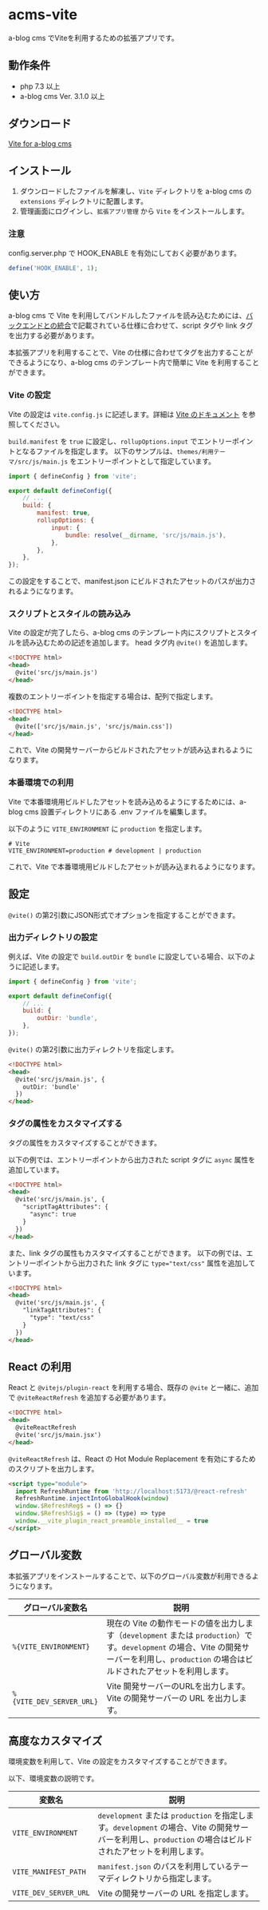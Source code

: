 # acms-vite

a-blog cms でViteを利用するための拡張アプリです。

## 動作条件

* php 7.3 以上
* a-blog cms Ver. 3.1.0 以上

## ダウンロード

[Vite for a-blog cms](https://github.com/appleple/acms-vite/raw/master/build/Vite.zip)

## インストール

1. ダウンロードしたファイルを解凍し、`Vite` ディレクトリを a-blog cms の `extensions` ディレクトリに配置します。
2. 管理画面にログインし、`拡張アプリ管理` から `Vite` をインストールします。

### 注意

config.server.php で HOOK_ENABLE を有効にしておく必要があります。

```php
define('HOOK_ENABLE', 1);
```

## 使い方

a-blog cms で Vite を利用してバンドルしたファイルを読み込むためには、[バックエンドとの統合](https://vitejs.dev/guide/backend-integration)で記載されている仕様に合わせて、script タグや link タグを出力する必要があります。

本拡張アプリを利用することで、Vite の仕様に合わせてタグを出力することができるようになり、a-blog cms のテンプレート内で簡単に Vite を利用することができます。

### Vite の設定

Vite の設定は `vite.config.js` に記述します。詳細は [Vite のドキュメント](https://vitejs.dev/config/) を参照してください。

`build.manifest` を `true` に設定し、`rollupOptions.input` でエントリーポイントとなるファイルを指定します。
以下のサンプルは、`themes/利用テーマ/src/js/main.js` をエントリーポイントとして指定しています。

```js
import { defineConfig } from 'vite';

export default defineConfig({
    // ...
    build: {
        manifest: true,
        rollupOptions: {
            input: {
                bundle: resolve(__dirname, 'src/js/main.js'),
            },
        },
    },
});
```

この設定をすることで、manifest.json にビルドされたアセットのパスが出力されるようになります。

### スクリプトとスタイルの読み込み

Vite の設定が完了したら、a-blog cms のテンプレート内にスクリプトとスタイルを読み込むための記述を追加します。
head タグ内 `@vite()` を追加します。

```html
<!DOCTYPE html>
<head>
  @vite('src/js/main.js')
</head>
```

複数のエントリーポイントを指定する場合は、配列で指定します。

```html
<!DOCTYPE html>
<head>
  @vite(['src/js/main.js', 'src/js/main.css'])
</head>
```

これで、Vite の開発サーバーからビルドされたアセットが読み込まれるようになります。

### 本番環境での利用

Vite で本番環境用ビルドしたアセットを読み込めるようにするためには、a-blog cms 設置ディレクトリにある .env ファイルを編集します。

以下のように `VITE_ENVIRONMENT` に `production` を指定します。

```
# Vite
VITE_ENVIRONMENT=production # development | production
```

これで、Vite で本番環境用ビルドしたアセットが読み込まれるようになります。


## 設定

`@vite()` の第2引数にJSON形式でオプションを指定することができます。

### 出力ディレクトリの設定

例えば、Vite の設定で `build.outDir` を `bundle` に設定している場合、以下のように記述します。

```js
import { defineConfig } from 'vite';

export default defineConfig({
    // ...
    build: {
        outDir: 'bundle',
    },
});
```

`@vite()` の第2引数に出力ディレクトリを指定します。

```html
<!DOCTYPE html>
<head>
  @vite('src/js/main.js', {
    outDir: 'bundle'
  })
</head>
```

### タグの属性をカスタマイズする

タグの属性をカスタマイズすることができます。

以下の例では、エントリーポイントから出力された script タグに `async` 属性を追加しています。

```html
<!DOCTYPE html>
<head>
  @vite('src/js/main.js', {
    "scriptTagAttributes": {
      "async": true
    }
  })
</head>
```

また、link タグの属性もカスタマイズすることができます。
以下の例では、エントリーポイントから出力された link タグに `type="text/css"` 属性を追加しています。

```html
<!DOCTYPE html>
<head>
  @vite('src/js/main.js', {
    "linkTagAttributes": {
      "type": "text/css"
    }
  })
</head>
```

## React の利用

React と `@vitejs/plugin-react` を利用する場合、既存の `@vite` と一緒に、追加で `@viteReactRefresh` を追加する必要があります。

```html
<!DOCTYPE html>
<head>
  @viteReactRefresh
  @vite('src/js/main.jsx')
</head>
```

`@viteReactRefresh` は、React の Hot Module Replacement を有効にするためのスクリプトを出力します。

```html
<script type="module">
  import RefreshRuntime from 'http://localhost:5173/@react-refresh'
  RefreshRuntime.injectIntoGlobalHook(window)
  window.$RefreshReg$ = () => {}
  window.$RefreshSig$ = () => (type) => type
  window.__vite_plugin_react_preamble_installed__ = true
</script>
```

## グローバル変数

本拡張アプリをインストールすることで、以下のグローバル変数が利用できるようになります。

| グローバル変数名               | 説明                                                                 |
|---------------------|----------------------------------------------------------------------|
| `%{VITE_ENVIRONMENT}`  | 現在の Vite の動作モードの値を出力します（`development` または `production`）です。`development` の場合、Vite の開発サーバーを利用し、`production` の場合はビルドされたアセットを利用します。 |
| `%{VITE_DEV_SERVER_URL}`| Vite 開発サーバーのURLを出力します。Vite の開発サーバーの URL を出力します。                               |

## 高度なカスタマイズ

環境変数を利用して、Vite の設定をカスタマイズすることができます。

以下、環境変数の説明です。

| 変数名               | 説明                                                                 |
|---------------------|----------------------------------------------------------------------|
| `VITE_ENVIRONMENT`  | `development` または `production` を指定します。`development` の場合、Vite の開発サーバーを利用し、`production` の場合はビルドされたアセットを利用します。 |
| `VITE_MANIFEST_PATH`| `manifest.json` のパスを利用しているテーマディレクトリから指定します。                    |
| `VITE_DEV_SERVER_URL`| Vite の開発サーバーの URL を指定します。                               |
